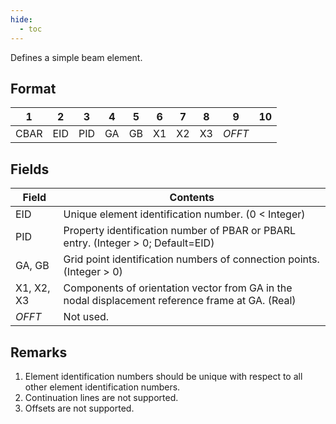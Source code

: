 ```yaml
---
hide:
  - toc
---
```

Defines a simple beam element.

## Format
| 1        | 2        | 3        | 4        | 5        | 6        | 7        | 8        | 9        | 10       | 
| -------- | -------- | -------- | -------- | -------- | -------- | -------- | -------- | -------- | -------- | 
| CBAR | EID | PID | GA | GB | X1 | X2 | X3 | _OFFT_ |



## Fields
| Field      | Contents |
| ---------- | -------- |
| EID        | Unique element identification number. (0 < Integer)    |
| PID        | Property identification number of PBAR or PBARL entry. (Integer > 0; Default=EID)    |
| GA, GB     | Grid point identification numbers of connection points. (Integer > 0)    | 
| X1, X2, X3 | Components of orientation vector from GA in the nodal displacement reference frame at GA. (Real)    |
| _OFFT_     | Not used. |

## Remarks
1. Element identification numbers should be unique with respect to all other element identification numbers.
2. Continuation lines are not supported.
3. Offsets are not supported.